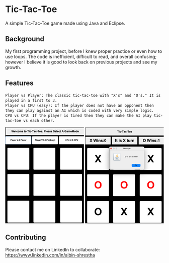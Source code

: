# Tic-Tac-Toe

A simple Tic-Tac-Toe game made using Java and Eclipse.

## Background

My first programming project, before I knew proper practice or even how to use loops. The code is inefficient, difficult to read, and overall confusing; however I believe it is good to look back on previous projects and see my growth. 

## Features
```
Player vs Player: The classic tic-tac-toe with "X's" and "O's." It is played in a first to 3.
Player vs CPU (easy): If the player does not have an opponent then they can play against an AI which is coded with very simple logic. 
CPU vs CPU: If the player is tired then they can make the AI play tic-tac-toe vs each other. 
```
<img src="https://github.com/Albisourous/tictactoe/blob/main/tictactoe.png" alt="lock" width="250"/>
<img src="https://github.com/Albisourous/tictactoe/blob/main/win.png" alt="lock" width="250"/>



## Contributing

Please contact me on LinkedIn to collaborate: https://www.linkedin.com/in/albin-shrestha
